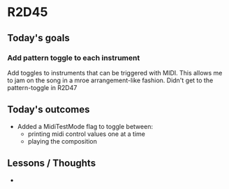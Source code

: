 # R2D45

## Today's goals
### Add pattern toggle to each instrument
Add toggles to instruments that can be triggered with MIDI. This allows me to jam on the song in a mroe arrangement-like fashion.
Didn't get to the pattern-toggle in R2D47

## Today's outcomes
- Added a MidiTestMode flag to toggle between:
  - printing midi control values one at a time
  - playing the composition

## Lessons / Thoughts
- 